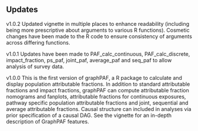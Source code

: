 ## Updates

v1.0.2 
Updated vignette in multiple places to enhance readability (including being more prescriptive about arguments to various R functions).  Cosmetic changes have been made to the R code to ensure consistency of arguments across differing functions.

v1.0.1
Updates have been made to PAF_calc_continuous, PAF_calc_discrete, impact_fraction, ps_paf, joint_paf, average_paf and seq_paf to allow analysis of survey data. 


v1.0.0
This is the first version of graphPAF, a R package to calculate and display population attributable fractions. In addition to standard attributable fractions and impact fractions, graphPAF can compute attributable fraction nomograms and fanplots, attributable fractions for continuous exposures, pathway specific population attributable fractions and joint, sequential and average attributable fractions.  Causal structure can included in analyses via prior specification of a causal DAG.  See the vignette for an in-depth description of GraphPAF features.
